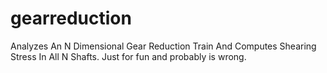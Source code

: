 # gearreduction
Analyzes An N Dimensional Gear Reduction Train And Computes Shearing Stress In All N Shafts.  Just for fun and probably is wrong.
